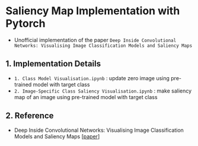 # Saliency Map Implementation with Pytorch
- Unofficial implementation of the paper `Deep Inside Convolutional Networks: Visualising Image Classification Models and Saliency Maps`


## 1. Implementation Details
- `1. Class Model Visualisation.ipynb` : update zero image using pre-trained model with target class
- `2. Image-Specific Class Saliency Visualisation.ipynb` : make saliency map of an image using pre-trained model with target class


## 2. Reference
- Deep Inside Convolutional Networks: Visualising Image Classification Models and Saliency Maps [[paper](https://arxiv.org/abs/1312.6034)]
